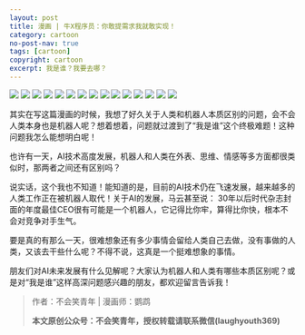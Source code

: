 ```yaml
---
layout: post
title: 漫画 | 牛X程序员：你敢提需求我就敢实现！
category: cartoon
no-post-nav: true
tags: [cartoon]
copyright: cartoon
excerpt: 我是谁？我要去哪？
---
```


![](http://favorites.ren/assets/images/2020/cartoon/niux/niux01.jpg)
![](http://favorites.ren/assets/images/2020/cartoon/niux/niux02.jpg)
![](http://favorites.ren/assets/images/2020/cartoon/niux/niux03.jpg)
![](http://favorites.ren/assets/images/2020/cartoon/niux/niux04.jpg)
![](http://favorites.ren/assets/images/2020/cartoon/niux/niux05.jpg)
![](http://favorites.ren/assets/images/2020/cartoon/niux/niux06.jpg)
![](http://favorites.ren/assets/images/2020/cartoon/niux/niux07.jpg)
![](http://favorites.ren/assets/images/2020/cartoon/niux/niux08.jpg)
![](http://favorites.ren/assets/images/2020/cartoon/niux/niux09.jpg)
![](http://favorites.ren/assets/images/2020/cartoon/niux/niux10.jpg)
![](http://favorites.ren/assets/images/2020/cartoon/niux/niux11.jpg)
![](http://favorites.ren/assets/images/2020/cartoon/niux/niux12.jpg)
![](http://favorites.ren/assets/images/2020/cartoon/niux/niux13.jpg)
![](http://favorites.ren/assets/images/2020/cartoon/niux/niux14.jpg)
![](http://favorites.ren/assets/images/2020/cartoon/niux/niux15.jpg)


其实在写这篇漫画的时候，我想了好久关于人类和机器人本质区别的问题，会不会人类本身也是机器人呢？想着想着，问题就过渡到了“我是谁”这个终极难题！这种问题我怎么能想明白呢！

也许有一天，AI技术高度发展，机器人和人类在外表、思维、情感等多方面都很类似时，那两者之间还有区别吗？

说实话，这个我也不知道！能知道的是，目前的AI技术仍在飞速发展，越来越多的人类工作正在被机器人取代！关于AI的发展，马云甚至说：	30年以后时代杂志封面的年度最佳CEO很有可能是一个机器人，它记得比你牢，算得比你快，根本不会对竞争对手生气。 

要是真的有那么一天，很难想象还有多少事情会留给人类自己去做，没有事做的人类，又该去干些什么呢？不得不说，这真是一个挺难想象的事情。
 
朋友们对AI未来发展有什么见解呢？大家认为机器人和人类有哪些本质区别呢？或是对“我是谁”这样高深问题感兴趣的朋友，都欢迎留言告诉我！

>作者：不会笑青年 | 漫画师：鹦鹉
>
>**本文原创公众号：不会笑青年，授权转载请联系微信(laughyouth369)**